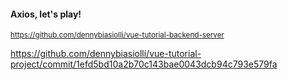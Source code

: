 #### Axios, let's play!

<small>

https://github.com/dennybiasiolli/vue-tutorial-backend-server

</small>


<aside class="notes">

https://github.com/dennybiasiolli/vue-tutorial-project/commit/1efd5bd10a2b70c143bae0043dcb94c793e579fa

</aside>
